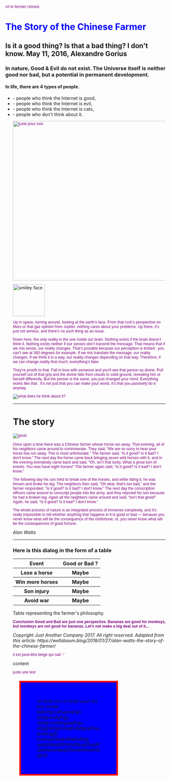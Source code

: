 c# le fermier chinois
<!DOCTYPE html>
<boby>
<h1 class = Hcolor>
The Story of the Chinese Farmer
</h1>
<h2>
Is it a good thing? Is that a bad thing? I don't know.
May 11, 2016, Alexandre Gorius
</h2>
<h3>
In nature, Good & Evil do not exist. The Universe itself is neither good nor bad, but a potential in permanent development.
</h3>
<h4>
In life, there are 4 types of people.
   </h4>
   <ul>
   <li>
      - people who think the Internet is good,</li>
   <li>- people who think the Internet is evil,</li>
   <li>- people who think the Internet is cats,</li>
   <li>- people who don't think about it.</li>
</lu>

<img
src="https://cdn-images-1.medium.com/max/1000/1*2PCmLZyzQaF2pyKYkSTFpA.jpeg" alt="juste pour vois" usemap="#test" width="500" hieght="600">
<map name="test">

<img src="https://static.wikia.nocookie.net/4fe57225-8c4d-4369-8b50-d878611ad78a/scale-to-width/755" alt="smiley face" width="100" hieght="100">

   <p>
Up in space, turning around, looking at the earth’s face. From that rock’s perspective on Mars or that gaz opinion from Jupiter, nothing cares about your problems. Up there, it’s just not serious, and there’s no such thing as an issue.
</p>

<p>
Down here, the only reality is the one inside our brain. Nothing exists if the brain doesn’t think it. Nothing exists neither if our senses don’t transmit the message. That means that if we mis sense, our reality changes. That’s possible because our perception is limited : you can’t see at 360 degrees for example. If we mis translate the message, our reality changes. If we think it in a way, our reality changes depending on that way. Therefore, if we can change reality that much, everything’s fake.

They’re proofs to that. Fall in love with someone and you’ll see that person as divine. Pull yourself out of that grip and the divine falls from clouds to solid ground, revealing him or herself differently. But the person is the same, you just changed your mind. Everything works like that : it’s not just that you can make your world, it’s that you passively do it anyway.
</p>

<img
src="http://static2.businessinsider.com/image/52fe8230eab8ea4275063b89/nasa-has-determined-where-the-mysterious-jelly-doughnut-rock-on-mars-came-from.jpg " alt= "what does he think about it?" >
<hr>
<h1>
The story
</h1>

<img
src="https://cdn-images-1.medium.com/max/800/1*IQqkmPXYZuJViY5p-ymk0A.jpeg" alt="good" >

<p>
Once upon a time there was a Chinese farmer whose horse ran away. That evening, all of his neighbors came around to commiserate. They said, “We are so sorry to hear your horse has run away. This is most unfortunate.” The farmer said, “Is it good? Is it bad? I don't know.” The next day the horse came back bringing seven wild horses with it, and in the evening everybody came back and said, “Oh, isn’t that lucky. What a great turn of events. You now have eight horses!” The farmer again said, “Is it good? Is it bad? I don't know.” 


The following day his son tried to break one of the horses, and while riding it, he was thrown and broke his leg. The neighbors then said, “Oh dear, that’s too bad,” and the farmer responded, “Is it good? Is it bad? I don't know.” The next day the conscription officers came around to conscript people into the army, and they rejected his son because he had a broken leg. Again all the neighbors came around and said, “Isn’t that great!” Again, he said, “Is it good? Is it bad? I don't know.”


The whole process of nature is an integrated process of immense complexity, and it’s really impossible to tell whether anything that happens in it is good or bad — because you never know what will be the consequence of the misfortune; or, you never know what will be the consequences of good fortune.
</p>
<em>
Alan Watts
</em>

<hr>
<h3>
Here is this dialog in the form of a table
   </h3>
<table>
   <tr>
      <th>Event</th> 
      <th> Good or Bad ? </th>   
   </tr>
   <tr>
      <th> Lose a horse</th> 
      <th>Maybe</th> 
   </tr>
  <tr>
     <th>Win more horses</th> 
     <th>Maybe</th>
   </tr>
   <tr>
      <th>Son injury</th> 
      <th>Maybe</th> 
   </tr>
   <tr>
      <th>Avoid war</th>	 
      <th>Maybe</th>
   </tr>
</table>
   Table representing the farmer's philosophy.
 <p>  
 <strong>  
Conclusion  
Good and Bad are just one perspective. Bananas are good for monkeys, but monkeys are not good for bananas. Let's not make a big deal out of it...
</strong>
   </p>
<em >
Copyright Just Another Company 2017. All right reserved. Adapted from this article: https://wellsbaum.blog/2018/01/27/alan-watts-the-story-of-the-chinese-farmer/
</em>

   <p>
     il est peut-être belge qui sait '-'
   </p>
   <tag attribute="valeur">content</tag>

   <p>
   juste une test
   </p>
   
   <div class = Box>
   se texte est un teste pour les box model 
   kldkhfgmsfhgsmkfgh
   skfjghsmkjfhgs
   skfjghsmkfjhglskjfhgs
   sfkjghlkfjghiuhgklsfjdgksjhfuughskhgĝh
   uuhfoqhflkqjhdflqkhdfqg
   qsdjhfqlkdjhfhhjhdfjksjhfksjdlfqkjhfqiuhfqkdjhflksdjhfihefihlkjqhdf
   </div>
 
 </boby>
   
<style>
      
   body {
         background-image : url("https://static.wixstatic.com/media/a27d24_6f9639ba19854e47990e42c3ae2d88cb~mv2.jpg");
         background-repeat:no-repeat;
         background-position: upright;
         background-size:500px 300px;
         }
   
   h1.Hcolor{
      color:blue;
   }
   
   p {
   font-size: 12px;
   font-family: arail,sans-serif;
   color: purple;
   }

   div.Box {
       background-color:blue;
      width: 200px;
      border:5px solid red;
      padding:50px;
      margin:20px;

   }
   em.cem{
      
   }
   
   </style>
 
   
   
</html>
